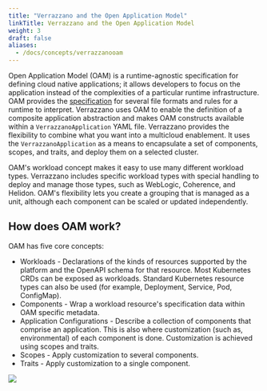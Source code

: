 ```yaml
---
title: "Verrazzano and the Open Application Model"
linkTitle: Verrazzano and the Open Application Model
weight: 3
draft: false
aliases:
  - /docs/concepts/verrazzanooam
---
```


Open Application Model (OAM) is a runtime-agnostic specification for defining cloud native applications; it allows developers to focus on the application instead of the complexities of a particular runtime infrastructure.  OAM provides the [specification](https://github.com/oam-dev/spec) for several file formats and rules for a runtime to interpret.  Verrazzano uses OAM to enable the definition of a composite application abstraction and makes OAM constructs available within a `VerrazzanoApplication` YAML file.  Verrazzano provides the flexibility to combine what you want into a multicloud enablement. It uses the `VerrazzanoApplication` as a means to encapsulate a set of components, scopes, and traits, and deploy them on a selected cluster.

OAM's workload concept makes it easy to use many different workload types.  Verrazzano includes specific workload types with special handling to deploy and manage those types, such as WebLogic, Coherence, and Helidon.  OAM's flexibility lets you create a grouping that is managed as a unit, although each component can be scaled or updated independently.

## How does OAM work?
OAM has five core concepts:

- Workloads - Declarations of the kinds of resources supported by the platform and the OpenAPI schema for that resource.  Most Kubernetes CRDs can be exposed as workloads.  Standard Kubernetes resource types can also be used
  (for example, Deployment, Service, Pod, ConfigMap).
- Components - Wrap a workload resource's specification data within OAM specific metadata.  
- Application Configurations - Describe a collection of components that comprise an application.  This is also where customization (such as, environmental) of each component is done.  Customization is achieved using scopes and traits.
- Scopes - Apply customization to several components.  
- Traits - Apply customization to a single component.

![](/docs/introduction/oam-app.svg)
